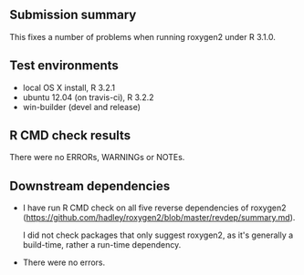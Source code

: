 ## Submission summary
This fixes a number of problems when running roxygen2 under R 3.1.0.

## Test environments
* local OS X install, R 3.2.1
* ubuntu 12.04 (on travis-ci), R 3.2.2
* win-builder (devel and release)

## R CMD check results
There were no ERRORs, WARNINGs or NOTEs.

## Downstream dependencies

* I have run R CMD check on all five reverse dependencies of roxygen2 
  (https://github.com/hadley/roxygen2/blob/master/revdep/summary.md). 

  I did not check packages that only suggest roxygen2, as it's generally a 
  build-time, rather a run-time dependency.

* There were no errors.
